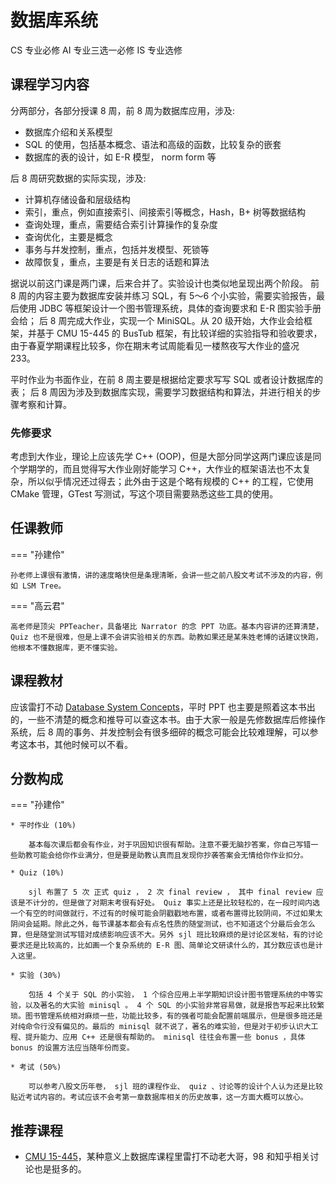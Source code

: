 # 数据库系统
<div class="badges">
<span class="badge cs-badge">CS 专业必修</span>
<span class="badge ai-badge">AI 专业三选一必修</span>
<span class="badge is-badge">IS 专业选修</span>
</div>

## 课程学习内容

分两部分，各部分授课 8 周，前 8 周为数据库应用，涉及:

- 数据库介绍和关系模型
- SQL 的使用，包括基本概念、语法和高级的函数，比较复杂的嵌套
- 数据库的表的设计，如 E-R 模型， norm form 等

后 8 周研究数据的实际实现，涉及:

- 计算机存储设备和层级结构
- 索引，重点，例如直接索引、间接索引等概念，Hash，B+ 树等数据结构
- 查询处理，重点，需要结合索引计算操作的复杂度
- 查询优化，主要是概念
- 事务与幷发控制，重点，包括并发模型、死锁等
- 故障恢复，重点，主要是有关日志的话题和算法

据说以前这门课是两门课，后来合并了。实验设计也类似地呈现出两个阶段。
前 8 周的内容主要为数据库安装并练习 SQL，有 5～6 个小实验，需要实验报告，最后使用 JDBC 等框架设计一个图书管理系统，具体的查询要求和 E-R 图实验手册会给；
后 8 周完成大作业，实现一个 MiniSQL。从 20 级开始，大作业会给框架，并基于 CMU 15-445 的 BusTub 框架，有比较详细的实验指导和验收要求，由于春夏学期课程比较多，你在期末考试周能看见一楼熬夜写大作业的盛况 233。

平时作业为书面作业，在前 8 周主要是根据给定要求写写 SQL 或者设计数据库的表；
后 8 周因为涉及到数据库实现，需要学习数据结构和算法，并进行相关的步骤考察和计算。

### 先修要求

考虑到大作业，理论上应该先学 C++ (OOP)，但是大部分同学这两门课应该是同个学期学的，而且觉得写大作业刚好能学习 C++，大作业的框架语法也不太复杂，所以似乎情况还过得去；此外由于这是个略有规模的 C++ 的工程，它使用 CMake 管理，GTest 写测试，写这个项目需要熟悉这些工具的使用。

## 任课教师
    
=== "孙建伶"
    
    孙老师上课很有激情，讲的速度略快但是条理清晰，会讲一些之前八股文考试不涉及的内容，例如 LSM Tree。
    
=== "高云君"
    
    高老师是顶尖 PPTeacher，具备堪比 Narrator 的念 PPT 功底。基本内容讲的还算清楚，Quiz 也不是很难，但是上课不会讲实验相关的东西。助教如果还是某朱姓老博的话建议快跑，他根本不懂数据库，更不懂实验。
    
## 课程教材

应该雷打不动 [Database System Concepts](https://www.db-book.com/)，平时 PPT 也主要是照着这本书出的，一些不清楚的概念和推导可以查这本书。由于大家一般是先修数据库后修操作系统，后 8 周的事务、并发控制会有很多细碎的概念可能会比较难理解，可以参考这本书，其他时候可以不看。


## 分数构成

=== "孙建伶"

    * 平时作业 (10%)

        基本每次课后都会有作业，对于巩固知识很有帮助。注意不要无脑抄答案，你自己写错一些助教可能会给你作业满分，但是要是助教认真而且发现你抄袭答案会无情给你作业扣分。

    * Quiz (10%)

        sjl 布置了 5 次 正式 quiz ， 2 次 final review ， 其中 final review 应该是不计分的，但是做了对期末考很有好处。 Quiz 事实上还是比较轻松的，在一段时间内选一个有空的时间做就行，不过有的时候可能会阴戳戳地布置，或者布置得比较阴间，不过如果太阴间会延期。除此之外，每节课基本都会有点名性质的随堂测试，也不知道这个分最后会怎么算，但是随堂测试写错对成绩影响应该不大。另外 sjl 班比较麻烦的是讨论区发帖，有的讨论要求还是比较高的，比如画一个复杂系统的 E-R 图、简单论文研读什么的，其分数应该也是计入这里。

    * 实验 (30%)

        包括 4 个关于 SQL 的小实验， 1 个综合应用上半学期知识设计图书管理系统的中等实验，以及著名的大实验 minisql 。 4 个 SQL 的小实验非常容易做，就是报告写起来比较繁琐。图书管理系统相对麻烦一些，功能比较多，有的强者可能会配置前端展示，但是很多班还是对纯命令行没有偏见的。最后的 minisql 就不说了，著名的难实验，但是对于初步认识大工程、提升能力、应用 C++ 还是很有帮助的。 minisql 往往会布置一些 bonus ，具体 bonus 的设置方法应当随年份而变。

    * 考试 (50%)

        可以参考八股文历年卷， sjl 班的课程作业、 quiz 、讨论等的设计个人认为还是比较贴近考试内容的。考试应该不会考第一章数据库相关的历史故事，这一方面大概可以放心。

## 推荐课程

- [CMU 15-445](https://15445.courses.cs.cmu.edu/)，某种意义上数据库课程里雷打不动老大哥，98 和知乎相关讨论也是挺多的。
